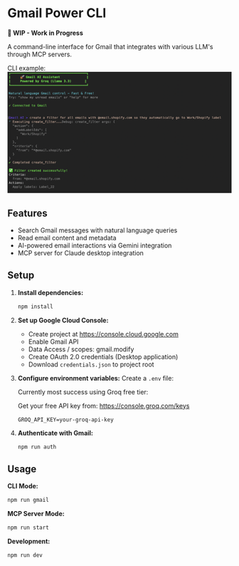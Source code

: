 # Gmail Power CLI

**🚧 WIP - Work in Progress**

A command-line interface for Gmail that integrates with various LLM's through MCP servers.

CLI example:
![CLI Example](./docs/CLI-screengrab-ex1.png)

## Features

- Search Gmail messages with natural language queries
- Read email content and metadata
- AI-powered email interactions via Gemini integration
- MCP server for Claude desktop integration

## Setup

1. **Install dependencies:**

   ```bash
   npm install
   ```

2. **Set up Google Cloud Console:**

   - Create project at https://console.cloud.google.com
   - Enable Gmail API
   - Data Access / scopes: gmail.modify
   - Create OAuth 2.0 credentials (Desktop application)
   - Download `credentials.json` to project root

3. **Configure environment variables:**
   Create a `.env` file:

   Currently most success using Groq free tier:

   Get your free API key from: https://console.groq.com/keys

   ```
   GROQ_API_KEY=your-groq-api-key
   ```

4. **Authenticate with Gmail:**
   ```bash
   npm run auth
   ```

## Usage

**CLI Mode:**

```bash
npm run gmail
```

**MCP Server Mode:**

```bash
npm run start
```

**Development:**

```bash
npm run dev
```
